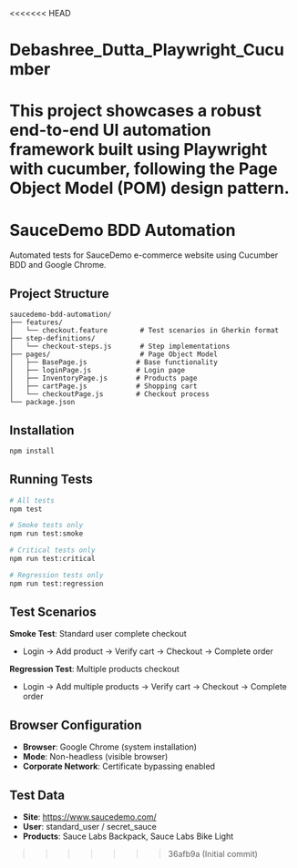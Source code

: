 <<<<<<< HEAD
# Debashree_Dutta_Playwright_Cucumber
 This project showcases a robust end-to-end UI automation framework built using Playwright with cucumber, following the Page Object Model (POM) design pattern.
=======
<!--
**  FIS AI Code Assistant Policy Compliance
**  This file has been developed partially with the assistance of GitHub Copilot
**  AI coding assistance started: 08/02/2025
**  Developer notes: 
--> 

# SauceDemo BDD Automation

Automated tests for SauceDemo e-commerce website using Cucumber BDD and Google Chrome.

## Project Structure

```
saucedemo-bdd-automation/
├── features/
│   └── checkout.feature        # Test scenarios in Gherkin format
├── step-definitions/
│   └── checkout-steps.js       # Step implementations
├── pages/                      # Page Object Model
│   ├── BasePage.js            # Base functionality
│   ├── loginPage.js           # Login page
│   ├── InventoryPage.js       # Products page
│   ├── cartPage.js            # Shopping cart
│   └── checkoutPage.js        # Checkout process
└── package.json
```

## Installation

```bash
npm install
```

## Running Tests

```bash
# All tests
npm test

# Smoke tests only
npm run test:smoke

# Critical tests only  
npm run test:critical

# Regression tests only
npm run test:regression
```

## Test Scenarios

**Smoke Test**: Standard user complete checkout
- Login → Add product → Verify cart → Checkout → Complete order

**Regression Test**: Multiple products checkout
- Login → Add multiple products → Verify cart → Checkout → Complete order

## Browser Configuration

- **Browser**: Google Chrome (system installation)
- **Mode**: Non-headless (visible browser)
- **Corporate Network**: Certificate bypassing enabled

## Test Data

- **Site**: https://www.saucedemo.com/
- **User**: standard_user / secret_sauce
- **Products**: Sauce Labs Backpack, Sauce Labs Bike Light
>>>>>>> 36afb9a (Initial commit)

